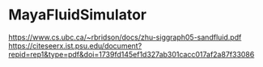 # MayaFluidSimulator

https://www.cs.ubc.ca/~rbridson/docs/zhu-siggraph05-sandfluid.pdf
https://citeseerx.ist.psu.edu/document?repid=rep1&type=pdf&doi=1739fd145ef1d327ab301cacc017af2a87f33086
